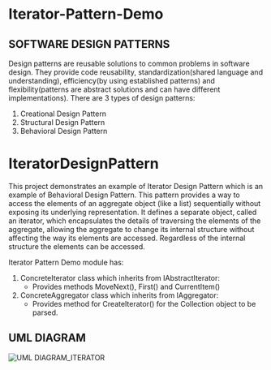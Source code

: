 # Iterator-Pattern-Demo

## SOFTWARE DESIGN PATTERNS
Design patterns are reusable solutions to common problems in software design. They provide code reusability, standardization(shared language and understanding), efficiency(by using established patterns) and flexibility(patterns are abstract solutions and can have different implementations).
There are 3 types of design patterns:
1. Creational Design Pattern
2. Structural Design Pattern
3. Behavioral Design Pattern

# IteratorDesignPattern
This project demonstrates an example of Iterator Design Pattern which is an example of Behavioral Design Pattern. This pattern provides a way to access the elements of an aggregate object (like a list) sequentially without exposing its underlying representation. It defines a separate object, called an iterator, which encapsulates the details of traversing the elements of the aggregate, allowing the aggregate to change its internal structure without affecting the way its elements are accessed.
Regardless of the internal structure the elements can be accessed.

Iterator Pattern Demo module has:
1. ConcreteIterator class which inherits from IAbstractIterator:
    * Provides methods MoveNext(), First() and CurrentItem()
2. ConcreteAggregator class which inherits from IAggregator:
    * Provides method for CreateIterator() for the Collection object to be parsed.

## UML DIAGRAM
![UML DIAGRAM_ITERATOR](https://github.com/user-attachments/assets/935de975-dea5-4c65-8c42-8bdc233d6963)


